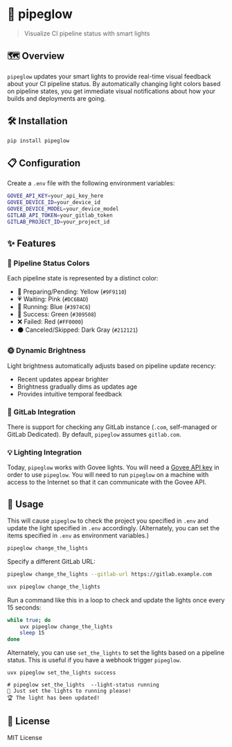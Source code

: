 # 🚀 pipeglow
> Visualize CI pipeline status with smart lights

## 🗺️ Overview

`pipeglow` updates your smart lights to provide real-time visual feedback about your CI pipeline status. By automatically changing light colors based on pipeline states, you get immediate visual notifications about how your builds and deployments are going.

## 🛠️ Installation

```bash
pip install pipeglow
```

## 📋 Configuration

Create a `.env` file with the following environment variables:

```bash
GOVEE_API_KEY=your_api_key_here
GOVEE_DEVICE_ID=your_device_id
GOVEE_DEVICE_MODEL=your_device_model
GITLAB_API_TOKEN=your_gitlab_token
GITLAB_PROJECT_ID=your_project_id
```

## ✨ Features

### 🌈 Pipeline Status Colors

Each pipeline state is represented by a distinct color:
- 💛 Preparing/Pending: Yellow (`#9F9110`)
- 💗 Waiting: Pink (`#DC6BAD`)
- 💙 Running: Blue (`#3974C6`)
- 💚 Success: Green (`#309508`)
- ❌ Failed: Red (`#FF0000`)
- ⚫ Canceled/Skipped: Dark Gray (`#212121`)

### 🌞 Dynamic Brightness

Light brightness automatically adjusts based on pipeline update recency:
- Recent updates appear brighter
- Brightness gradually dims as updates age
- Provides intuitive temporal feedback

### 🦊 GitLab Integration

There is support for checking any GitLab instance (`.com`, self-managed or GitLab Dedicated). By default, `pipeglow` assumes `gitlab.com`.

### 💡 Lighting Integration

Today, `pipeglow` works with Govee lights. You will need a [Govee API key](https://developer.govee.com/reference/apply-you-govee-api-key) in order to use `pipeglow`. You will need to run `pipeglow` on a machine with access to the Internet so that it can communicate with the Govee API.

## 🚀 Usage

This will cause `pipeglow` to check the project you specified in `.env` and update the light specified in `.env` accordingly. (Alternately, you can set the items specified in `.env` as environment variables.)

```bash
pipeglow change_the_lights
```

Specify a different GitLab URL:

```bash
pipeglow change_the_lights --gitlab-url https://gitlab.example.com
```

```bash
uvx pipeglow change_the_lights
```

Run a command like this in a loop to check and update the lights once every 15 seconds:

```bash
while true; do
    uvx pipeglow change_the_lights
    sleep 15
done
```

Alternately, you can use `set_the_lights` to set the lights based on a pipeline status. This is useful if you have a webhook trigger `pipeglow`.

```
uvx pipeglow set_the_lights success
```

``` 
# pipeglow set_the_lights  --light-status running
🚀 Just set the lights to running please!
🏆 The light has been updated!
```


## 📄 License

MIT License
